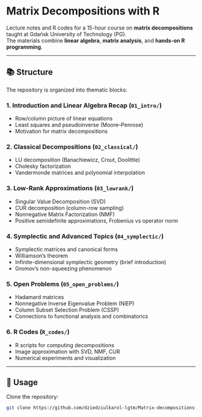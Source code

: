 # Matrix Decompositions with R

Lecture notes and R codes for a 15-hour course on **matrix decompositions**  
taught at Gdańsk University of Technology (PG).  
The materials combine **linear algebra**, **matrix analysis**, and **hands-on R programming**.

---

## 📚 Structure

The repository is organized into thematic blocks:

### 1. Introduction and Linear Algebra Recap (`01_intro/`)
- Row/column picture of linear equations  
- Least squares and pseudoinverse (Moore–Penrose)  
- Motivation for matrix decompositions

### 2. Classical Decompositions (`02_classical/`)
- LU decomposition (Banachiewicz, Crout, Doolittle)  
- Cholesky factorization  
- Vandermonde matrices and polynomial interpolation

### 3. Low-Rank Approximations (`03_lowrank/`)
- Singular Value Decomposition (SVD)  
- CUR decomposition (column-row sampling)  
- Nonnegative Matrix Factorization (NMF)  
- Positive semidefinite approximations, Frobenius vs operator norm

### 4. Symplectic and Advanced Topics (`04_symplectic/`)
- Symplectic matrices and canonical forms  
- Williamson’s theorem  
- Infinite-dimensional symplectic geometry (brief introduction)  
- Gromov’s non-squeezing phenomenon

### 5. Open Problems (`05_open_problems/`)
- Hadamard matrices  
- Nonnegative Inverse Eigenvalue Problem (NIEP)  
- Column Subset Selection Problem (CSSP)  
- Connections to functional analysis and combinatorics

### 6. R Codes (`R_codes/`)
- R scripts for computing decompositions  
- Image approximation with SVD, NMF, CUR  
- Numerical experiments and visualization

---

## 🚀 Usage

Clone the repository:
```bash
git clone https://github.com/dziedziulkarol-lgtm/Matrix-decompositions-with-R.git

